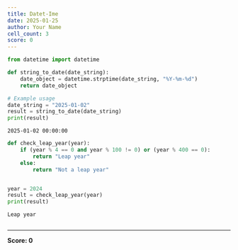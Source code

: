 ```yaml
---
title: Datet-Ime
date: 2025-01-25
author: Your Name
cell_count: 3
score: 0
---
```


```python
from datetime import datetime

def string_to_date(date_string):
    date_object = datetime.strptime(date_string, "%Y-%m-%d")
    return date_object

# Example usage
date_string = "2025-01-02"
result = string_to_date(date_string)
print(result)
```

    2025-01-02 00:00:00



```python
def check_leap_year(year):
    if (year % 4 == 0 and year % 100 != 0) or (year % 400 == 0):
        return "Leap year"
    else:
        return "Not a leap year"


year = 2024
result = check_leap_year(year)
print(result)

```

    Leap year



```python

```


---
**Score: 0**